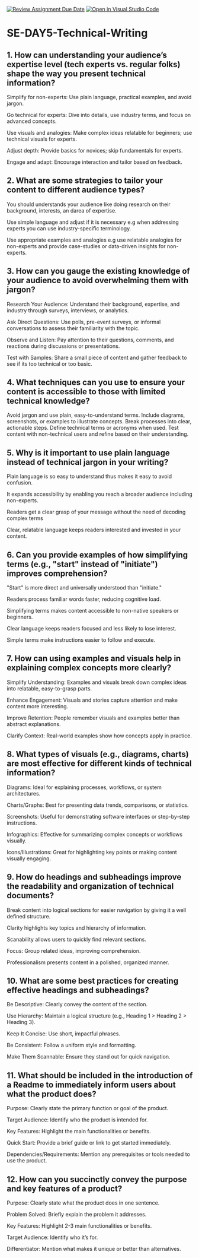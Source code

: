 [![Review Assignment Due Date](https://classroom.github.com/assets/deadline-readme-button-22041afd0340ce965d47ae6ef1cefeee28c7c493a6346c4f15d667ab976d596c.svg)](https://classroom.github.com/a/zsAR-pyY)
[![Open in Visual Studio Code](https://classroom.github.com/assets/open-in-vscode-2e0aaae1b6195c2367325f4f02e2d04e9abb55f0b24a779b69b11b9e10269abc.svg)](https://classroom.github.com/online_ide?assignment_repo_id=18465359&assignment_repo_type=AssignmentRepo)

# SE-DAY5-Technical-Writing

## 1. How can understanding your audience’s expertise level (tech experts vs. regular folks) shape the way you present technical information?

Simplify for non-experts: Use plain language, practical examples, and avoid jargon.

Go technical for experts: Dive into details, use industry terms, and focus on advanced concepts.

Use visuals and analogies: Make complex ideas relatable for beginners; use technical visuals for experts.

Adjust depth: Provide basics for novices; skip fundamentals for experts.

Engage and adapt: Encourage interaction and tailor based on feedback.

## 2. What are some strategies to tailor your content to different audience types?

You should understands your audience like doing research on their background, interests, an darea of expertise.

Use simple language and adjust if it is necessary e.g when addressing experts you can use industry-specific terminology.

Use appropriate examples and analogies e.g use relatable analogies for non-experts and provide case-studies or data-driven insights for non-experts.

## 3. How can you gauge the existing knowledge of your audience to avoid overwhelming them with jargon?

Research Your Audience:
Understand their background, expertise, and industry through surveys, interviews, or analytics.

Ask Direct Questions:
Use polls, pre-event surveys, or informal conversations to assess their familiarity with the topic.

Observe and Listen:
Pay attention to their questions, comments, and reactions during discussions or presentations.

Test with Samples:
Share a small piece of content and gather feedback to see if its too technical or too basic.

## 4. What techniques can you use to ensure your content is accessible to those with limited technical knowledge?

Avoid jargon and use plain, easy-to-understand terms.
Include diagrams, screenshots, or examples to illustrate concepts.
Break processes into clear, actionable steps.
Define technical terms or acronyms when used.
Test content with non-technical users and refine based on their understanding.

## 5. Why is it important to use plain language instead of technical jargon in your writing?

Plain language is so easy to understand thus makes it easy to avoid confusion.

It expands accessibility by enabling you reach a broader audience including non-experts.

Readers get a clear grasp of your message without the need of decoding complex terms

Clear, relatable language keeps readers interested and invested in your content.

## 6. Can you provide examples of how simplifying terms (e.g., "start" instead of "initiate") improves comprehension?

"Start" is more direct and universally understood than "initiate."

Readers process familiar words faster, reducing cognitive load.

Simplifying terms makes content accessible to non-native speakers or beginners.

Clear language keeps readers focused and less likely to lose interest.

Simple terms make instructions easier to follow and execute.

## 7. How can using examples and visuals help in explaining complex concepts more clearly?

Simplify Understanding:
Examples and visuals break down complex ideas into relatable, easy-to-grasp parts.

Enhance Engagement:
Visuals and stories capture attention and make content more interesting.

Improve Retention:
People remember visuals and examples better than abstract explanations.

Clarify Context:
Real-world examples show how concepts apply in practice.

## 8. What types of visuals (e.g., diagrams, charts) are most effective for different kinds of technical information?

Diagrams: Ideal for explaining processes, workflows, or system architectures.

Charts/Graphs: Best for presenting data trends, comparisons, or statistics.

Screenshots: Useful for demonstrating software interfaces or step-by-step instructions.

Infographics: Effective for summarizing complex concepts or workflows visually.

Icons/Illustrations: Great for highlighting key points or making content visually engaging.

## 9. How do headings and subheadings improve the readability and organization of technical documents?

Break content into logical sections for easier navigation by giving it a well defined structure.

Clarity highlights key topics and hierarchy of information.

Scanability allows users to quickly find relevant sections.

Focus: Group related ideas, improving comprehension.

Professionalism presents content in a polished, organized manner.

## 10. What are some best practices for creating effective headings and subheadings?

Be Descriptive: Clearly convey the content of the section.

Use Hierarchy: Maintain a logical structure (e.g., Heading 1 > Heading 2 > Heading 3).

Keep It Concise: Use short, impactful phrases.

Be Consistent: Follow a uniform style and formatting.

Make Them Scannable: Ensure they stand out for quick navigation.

## 11. What should be included in the introduction of a Readme to immediately inform users about what the product does?

Purpose: Clearly state the primary function or goal of the product.

Target Audience: Identify who the product is intended for.

Key Features: Highlight the main functionalities or benefits.

Quick Start: Provide a brief guide or link to get started immediately.

Dependencies/Requirements: Mention any prerequisites or tools needed to use the product.

## 12. How can you succinctly convey the purpose and key features of a product?

Purpose: Clearly state what the product does in one sentence.

Problem Solved: Briefly explain the problem it addresses.

Key Features: Highlight 2-3 main functionalities or benefits.

Target Audience: Identify who it’s for.

Differentiator: Mention what makes it unique or better than alternatives.
